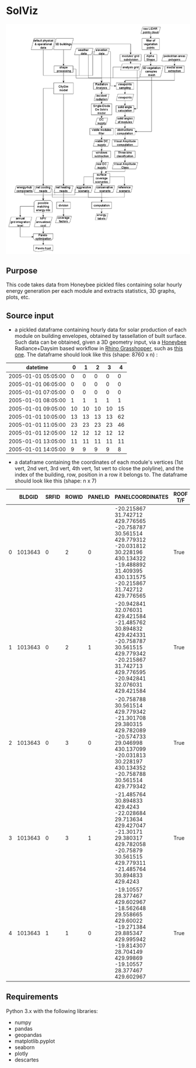 # SolViz
<img src="workflow.png">

## Purpose
This code takes data from Honeybee pickled files containing solar hourly energy generation per each module and extracts statistics, 3D graphs, plots, etc.

## Source input
* a pickled dataframe containing hourly data for solar production of each module on building envelopes, obtained by tassellation of built surface. Such data can be obtained, given a 3D geometry input, via a [Honeybee](https://www.ladybug.tools/honeybee.html) Radiance+Daysim based workflow in [Rhino Grasshopper](https://www.grasshopper3d.com/), such as [this one](http://hydrashare.github.io/hydra/viewer?owner=mostaphaRoudsari&fork=hydra_1&id=Honeybee_Annual_Daylight_Simulation_Example&slide=0&scale=1&offset=0,0). The dataframe should look like this (shape: 8760 x n) :

| datetime            |   0 |   1 |   2 |   3 |   4 |
|---------------------|-----|-----|-----|-----|-----|
| 2005-01-01 05:05:00 |   0 |   0 |   0 |   0 |   0 |
| 2005-01-01 06:05:00 |   0 |   0 |   0 |   0 |   0 |
| 2005-01-01 07:05:00 |   0 |   0 |   0 |   0 |   0 |
| 2005-01-01 08:05:00 |   1 |   1 |   1 |   1 |   1 |
| 2005-01-01 09:05:00 |  10 |  10 |  10 |  10 |  15 |
| 2005-01-01 10:05:00 |  13 |  13 |  13 |  13 |  62 |
| 2005-01-01 11:05:00 |  23 |  23 |  23 |  23 |  46 |
| 2005-01-01 12:05:00 |  12 |  12 |  12 |  12 |  12 |
| 2005-01-01 13:05:00 |  11 |  11 |  11 |  11 |  11 |
| 2005-01-01 14:05:00 |   9 |   9 |   9 |   9 |   8 |

* a dataframe containing the coordinates of each module's vertices (1st vert, 2nd vert, 3rd vert, 4th vert, 1st vert to close the polyline), and the index of the building, row, position in a row it belongs to. The dataframe should look like this (shape: n x 7)

|    |   BLDGID |   SRFID |   ROWID |   PANELID | PANELCOORDINATES                                                                                                                                                | ROOF T/F   |
|----|----------|---------|---------|-----------|-----------------------------------------------------------------------------------------------------------------------------------------------------------------|------------|
|  0 |  1013643 |       0 |       2 |         0 | -20.215867 31.742712 429.776565 -20.758787 30.561514 429.779312 -20.031812 30.228196 430.134322 -19.488892 31.409395 430.131575 -20.215867 31.742712 429.776565 | True       |
|  1 |  1013643 |       0 |       2 |         1 | -20.942841 32.076031 429.421584 -21.485762 30.894832 429.424331 -20.758787 30.561515 429.779342 -20.215867 31.742713 429.776595 -20.942841 32.076031 429.421584 | True       |
|  2 |  1013643 |       0 |       3 |         0 | -20.758788 30.561514 429.779342 -21.301708 29.380315 429.782089 -20.574733 29.046998 430.137099 -20.031813 30.228197 430.134352 -20.758788 30.561514 429.779342 | True       |
|  3 |  1013643 |       0 |       3 |         1 | -21.485764 30.894833 429.4243 -22.028684 29.713634 429.427047 -21.30171 29.380317 429.782058 -20.75879 30.561515 429.779311 -21.485764 30.894833 429.4243       | True       |
|  4 |  1013643 |       1 |       1 |         0 | -19.10557 28.377467 429.602967 -18.562648 29.558665 429.60022 -19.271384 29.885347 429.995942 -19.814307 28.704149 429.99869 -19.10557 28.377467 429.602967     | True       |

## Requirements
Python 3.x with the following libraries:
* numpy
* pandas
* geopandas
* matplotlib.pyplot
* seaborn
* plotly
* descartes
